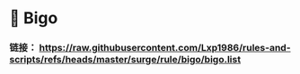 # 🚥 Bigo
### 链接：    https://raw.githubusercontent.com/Lxp1986/rules-and-scripts/refs/heads/master/surge/rule/bigo/bigo.list
